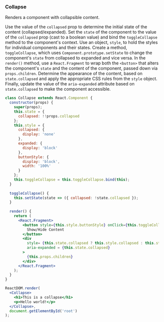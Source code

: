 ### Collapse

Renders a component with collapsible content.

Use the value of the `collapsed` prop to determine the initial state of the content (collapsed/expanded).
Set the `state` of the component to the value of the `collapsed` prop (cast to a boolean value) and bind the `toggleCollapse` method to the component's context.
Use an object, `style`, to hold the styles for individual components and their states.
Create a method, `toggleCollapse`, which uses `Component.prototype.setState` to change the component's `state` from collapsed to expanded and vice versa.
In the `render()` method, use a `React.Fragment` to wrap both the `<button>` that alters the component's `state` and the content of the component, passed down via `props.children`.
Determine the appearance of the content, based on `state.collapsed` and apply the appropriate CSS rules from the `style` object.
Finally, update the value of the `aria-expanded` attribute based on `state.collapsed` to make the component accessible.

```jsx
class Collapse extends React.Component {
  constructor(props) {
    super(props);
    this.state = {
      collapsed: !!props.collapsed
    };
    this.style = {
      collapsed: {
        display: 'none'
      },
      expanded: {
        display: 'block'
      },
      buttonStyle: {
        display: 'block',
        width: '100%'
      }
    };
    this.toggleCollapse = this.toggleCollapse.bind(this);
  }
  
  toggleCollapse() {
    this.setState(state => ({ collapsed: !state.collapsed });
  }
  
  render() {
    return (
      <React.Fragment>
        <button style={this.style.buttonStyle} onClick={this.toggleCollapse}>
          Show/Hide Content
        </button>
        <div 
          style= {this.state.collapsed ? this.style.collapsed : this.style.expanded} 
          aria-expanded = {this.state.collapsed}
        >
          {this.props.children}
        </div>
      </React.Fragment>
    );
  }
}
```

```jsx
ReactDOM.render(
  <Collapse>
    <h1>This is a collapse</h1>
    <p>Hello world!</p>
  </Collapse>,
  document.getElementById('root')
);
```

<!-- tags: visual,children,state,fragment,class -->

<!-- expertise: 2 -->
